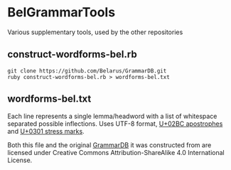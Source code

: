 # BelGrammarTools
Various supplementary tools, used by the other repositories

## construct-wordforms-bel.rb

    git clone https://github.com/Belarus/GrammarDB.git
    ruby construct-wordforms-bel.rb > wordforms-bel.txt

## wordforms-bel.txt

Each line represents a single lemma/headword with a list of whitespace separated possible inflections.
Uses UTF-8 format, [U+02BC apostrophes](https://en.wikipedia.org/wiki/Apostrophe#Unicode) and
[U+0301 stress marks](https://en.wikipedia.org/wiki/Acute_accent).

Both this file and the original [GrammarDB](https://github.com/Belarus/GrammarDB) it was
constructed from are licensed under Creative Commons Attribution-ShareAlike 4.0 International License.
